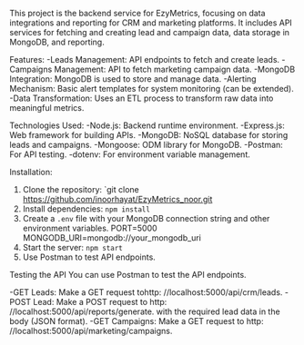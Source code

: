 This project is the backend service for EzyMetrics, focusing on data integrations and reporting for CRM and marketing platforms. It includes API services for fetching and creating lead and campaign data, data storage in MongoDB, and reporting.


Features:
-Leads Management: API endpoints to fetch and create leads.
-Campaigns Management: API to fetch marketing campaign data.
-MongoDB Integration: MongoDB is used to store and manage data.
-Alerting Mechanism: Basic alert templates for system monitoring (can be extended).
-Data Transformation: Uses an ETL process to transform raw data into meaningful metrics.


Technologies Used:
-Node.js: Backend runtime environment.
-Express.js: Web framework for building APIs.
-MongoDB: NoSQL database for storing leads and campaigns.
-Mongoose: ODM library for MongoDB.
-Postman: For API testing.
-dotenv: For environment variable management.


Installation:
1. Clone the repository: `git clone https://github.com/inoorhayat/EzyMetrics_noor.git
2. Install dependencies: `npm install`
3. Create a `.env` file with your MongoDB connection string and other environment variables.
   PORT=5000
   MONGODB_URI=mongodb://your_mongodb_uri
4. Start the server: `npm start`
5. Use Postman to test API endpoints.


Testing the API
You can use Postman to test the API endpoints.

-GET Leads: Make a GET request tohttp: //localhost:5000/api/crm/leads.
-POST Lead: Make a POST request to http: //localhost:5000/api/reports/generate. 
with the required lead data in the body (JSON format).
-GET Campaigns: Make a GET request to http: //localhost:5000/api/marketing/campaigns.
